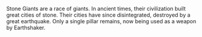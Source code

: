 Stone Giants are a race of giants. In ancient times, their civilization built great cities of stone. Their cities have since disintegrated, destroyed by a great earthquake. Only a single pillar remains, now being used as a weapon by  Earthshaker.
